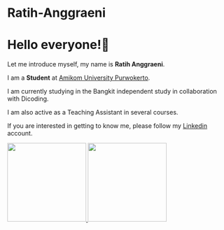 # Ratih-Anggraeni

# Hello everyone!👋

Let me introduce myself, my name is **Ratih Anggraeni**.<br>

I am a **Student** at [Amikom University Purwokerto](https://www.amikompurwokerto.ac.id/).<br>

I am currently studying in the Bangkit independent study in collaboration with Dicoding.<br>

I am also active as a Teaching Assistant in several courses.<br>

If you are interested in getting to know me, please follow my [Linkedin](https://www.linkedin.com/in/ratih-anggraeni-b136b2274?utm_source=share&utm_campaign=share_via&utm_content=profile&utm_medium=ios_app) account.

<p align="left">
<a href="https://github.com/RatihAnggraeni">
  <img height="180em" src="https://github-readme-stats-eight-theta.vercel.app/api?username=penuliscode&show_icons=true&theme=algolia&include_all_commits=true&count_private=true"/>
  <img height="180em" src="https://github-readme-stats-eight-theta.vercel.app/api/top-langs/?username=penuliscode&layout=compact&theme=algolia"/>
</a>
</p>
